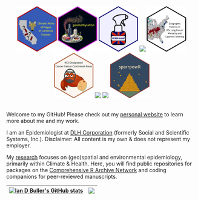 
<div style="text-align:center">
<a href="https://github.com/idblr/Plague_Coyote_Climate"><img 
src="https://github.com/idblr/Plague_Coyote_Climate/blob/main/hex/hex.png?raw=true" height="120"></a>
<a href="https://github.com/idblr/geomethylation"><img 
src="https://github.com/idblr/geomethylation/blob/main/hex/geomethylation.png?raw=true" height="120"></a>
<a href="https://github.com/machiela-lab/UKBBcleanR"><img 
src="https://github.com/machiela-lab/UKBBcleanR/blob/main/man/figures/UKBBcleanR.png?raw=true" height="120"></a>
<a href="https://github.com/idblr/ndi"><img 
src="https://github.com/idblr/ndi/blob/main/man/figures/ndi.png?raw=true" height="120"></a>
<a href="https://github.com/idblr/geo_US_lung_cancer_and_smoking"><img 
src="https://github.com/idblr/geo_US_lung_cancer_and_smoking/blob/main/hex/hex.png?raw=true" height="120"></a>
<a href="https://github.com/idblr/NCI_Cancer_Center_Catchment_Areas"><img 
src="https://github.com/idblr/NCI_Cancer_Center_Catchment_Areas/blob/main/hex/hex.png?raw=true" height="120"></a>
<a href="https://github.com/lance-waller-lab/envi"><img 
src="https://github.com/lance-waller-lab/envi/blob/main/man/figures/envi.png?raw=true" height="120"></a>
<a href="https://github.com/lance-waller-lab/gateR"><img 
src="https://github.com/lance-waller-lab/gateR/blob/main/man/figures/gateR.png?raw=true" height="120"></a>
<a href="https://github.com/machiela-lab/sparrpowR"><img 
src="https://github.com/idblr/idblr/blob/master/static/img/sparrpowR.png?raw=true" height="120"></a>
</div>
<br>

Welcome to my GitHub! Please check out my [personal website](https://idblr.rbind.io/) to learn more about me and my work.

I am an Epidemiologist at [DLH Corporation](https://www.dlhcorp.com) (formerly Social and Scientific Systems, Inc.). Disclaimer: All content is my own & does not represent my employer.

My [research](https://www.ncbi.nlm.nih.gov/myncbi/ian.buller.1/bibliography/public/) focuses on (geo)spatial and environmental epidemiology, primarily within Climate & Health. Here, you will find public repositories for packages on the [Comprehensive R Archive Network](https://cran.r-project.org/) and coding companions for peer-reviewed manuscripts.

| <a href="https://github.com/anuraghazra/github-readme-stats"><img align="center" src="https://github-readme-stats-idblr.vercel.app/api?username=idblr&show_icons=true&include_all_commits=true&theme=dark&hide_border=true" alt="Ian D Buller's GitHub stats" /></a> | <a href="https://github.com/anuraghazra/github-readme-stats"><img align="center" src="https://github-readme-stats-idblr.vercel.app/api/top-langs/?username=idblr&layout=compact&theme=dark&hide_border=true&langs_count=4&hide=css,html,javascript,scss" /></a> 
| ------------- | ------------- |

<link rel="me" href="https://mastodon.social/@idblr">
